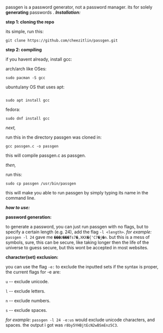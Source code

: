 passgen is a password generator, not a password manager. its for solely **generating** passwords
.
***Installation:***

**step 1: cloning the repo**

its simple, run this:
```
git clone https://github.com/cheezitlin/passgen.git
```
**step 2: compiling**

if you havent already, install gcc:

arch/arch like OSes:
```
sudo pacman -S gcc
```

ubuntu/any OS that uses apt:

```

sudo apt install gcc
```

fedora:

```
sudo dnf install gcc
```

*next,*

run this in the directory passgen was cloned in:
```
gcc passgen.c -o passgen
```

this will compile passgen.c as passgen.

*then,*

run this:

```
sudo cp passgen /usr/bin/passgen
```
this will make you able to run passgen by simply typing its name in the command line.

***how to use:***

**password generation:**

to generate a password, you can just run passgen with no flags, but to specify a certain length (e.g. 24), add the flag ```-l <length>```.
*for example:*
```passgen -l 24``` gave me ```���U���Ts7�,XKX�{'C7�j�n```. but this is a mess of symbols, sure, this can be secure, like taking longer then the life of the universe to guess secure, but this wont be accepted in most websites.

**character(set) exclusion:**

you can use the flag ```-e:``` to exclude the inputted sets if the syntax is proper,
the current flags for -e are:

```u``` -- exclude unicode.

```l``` -- exclude letters.

```n``` -- exclude numbers.

```s``` -- exclude spaces.

*for example:*
```passgen -l 24 -e:us``` would exclude unicode characters, and spaces. the output i got was ```r8by5YHBjtEcN2wBSmEnz5C3```.
